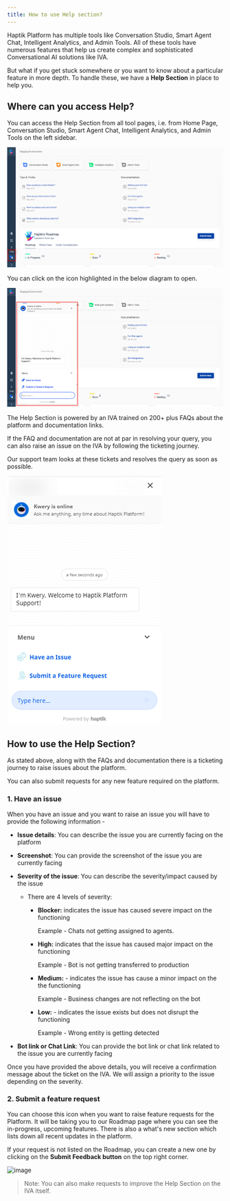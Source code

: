 ```yaml
---
title: How to use Help section?
---
```


Haptik Platform has multiple tools like Conversation Studio, Smart Agent Chat, Intelligent Analytics, and Admin Tools. All of these tools have numerous features that help us create complex and sophisticated Conversational AI solutions like IVA.

But what if you get stuck somewhere or you want to know about a particular feature in more depth. To handle these, we have a **Help Section** in place to help you. 

## Where can you access **Help**?

You can access the Help Section from all tool pages, i.e. from Home Page, Conversation Studio, Smart Agent Chat, Intelligent Analytics, and Admin Tools on the left sidebar. 

![SupportBot1](assets/PS1.png)

You can click on the icon highlighted in the below diagram to open.

![SupportBot1](assets/PS5.png)

The Help Section is powered by an IVA trained on 200+ plus FAQs about the platform and documentation links. 

If the FAQ and documentation are not at par in resolving your query, you can also raise an issue on the IVA by following the ticketing journey.

Our support team looks at these tickets and resolves the query as soon as possible.

![open_help](assets/psbv2.png)

## How to use the Help Section?

As stated above, along with the FAQs and documentation there is a ticketing journey to raise issues about the platform. 

You can also submit requests for any new feature required on the platform. 

### 1. Have an issue

When you have an issue and you want to raise an issue you will have to provide the following information - 

- **Issue details**: You can describe the issue you are currently facing on the platform

- **Screenshot**: You can provide the screenshot of the issue you are currently facing

- **Severity of the issue**: You can describe the severity/impact caused by the issue

  - There are 4 levels of severity: 
  
    - **Blocker:** indicates the issue has caused severe impact on the functioning
    
        Example - Chats not getting assigned to agents.
        
    - **High:** indicates that the issue has caused major impact on the functioning
    
        Example - Bot is not getting transferred to production
        
    - **Medium:** - indicates the issue has cause a minor impact on the the functioning
    
        Example - Business changes are not reflecting on the bot
        
    - **Low:** - indicates the issue exists but does not disrupt the functioning
    
        Example - Wrong entity is getting detected

- **Bot link or Chat Link**: You can provide the bot link or chat link related to the issue you are currently facing

Once you have provided the above details, you will receive a confirmation message about the ticket on the IVA. We will assign a priority to the issue depending on the severity.

### 2. Submit a feature request

You can choose this icon when you want to raise feature requests for the Platform. It will be taking you to our Roadmap page where you can see the in-progress, upcoming features. There is also a what's new section which lists down all recent updates in the platform. 

If your request is not listed on the Roadmap, you can create a new one by clicking on the **Submit Feedback button** on the top right corner.

![image](https://user-images.githubusercontent.com/75118325/115733559-a1d63200-a3a6-11eb-96ab-332b69f9e9bc.png)

> Note: You can also make requests to improve the Help Section on the IVA itself.
